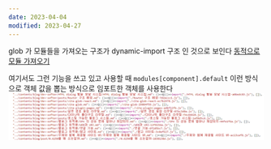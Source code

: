 ```yaml
---
date: 2023-04-04
modified: 2023-04-27
---
```


glob 가 모듈들을 가져오는 구조가 dynamic-import 구조 인 것으로 보인다
[동적으로 모듈 가져오기](https://ko.javascript.info/modules-dynamic-imports)

여기서도 그런 기능을 쓰고 있고 사용할 때
`modules[component].default` 이런 방식으로 객체 값을 뽑는 방식으로 임포트한 객체를 사용한다
![](file/vite-plugin-pages-2.png)
